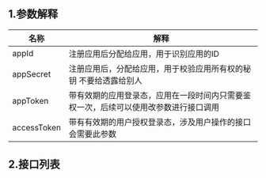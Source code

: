 
## 1.参数解释

|     名称    |                                         解释                                         |
| ----------- | ------------------------------------------------------------------------------------ |
| appId       | 注册应用后分配给应用，用于识别应用的ID                                               |
| appSecret   | 注册应用后，分配给应用，用于校验应用所有权的秘钥 不要给透露给别人                    |
| appToken    | 带有效期的应用登录态，应用在一段时间内只需要鉴权一次，后续可以使用改参数进行接口调用 |
| accessToken | 带有有效期的用户授权登录态，涉及用户操作的接口会需要此参数                           |

## 2.接口列表


